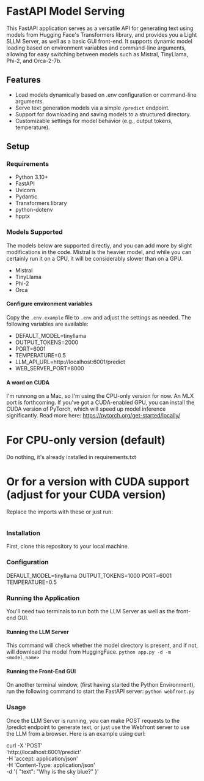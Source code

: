 # FastAPI Model Serving

This FastAPI application serves as a versatile API for generating text using models from Hugging Face's Transformers library, and provides you a Light SLLM Server, as well as a basic GUI front-end. It supports dynamic model loading based on environment variables and command-line arguments, allowing for easy switching between models such as Mistral, TinyLlama, Phi-2, and Orca-2-7b.

## Features

- Load models dynamically based on .env configuration or command-line arguments.
- Serve text generation models via a simple `/predict` endpoint.
- Support for downloading and saving models to a structured directory.
- Customizable settings for model behavior (e.g., output tokens, temperature).

## Setup

### Requirements

- Python 3.10+
- FastAPI
- Uvicorn
- Pydantic
- Transformers library
- python-dotenv
- hpptx

### Models Supported
The models below are supported directly, and you can add more by slight modifications in the code. Mistral is the heavier model, and while you can certainly run it on a CPU, it will be considerably slower than on a GPU.

- Mistral
- TinyLlama
- Phi-2
- Orca


#### Configure environment variables
Copy the `.env.example` file to `.env` and adjust the settings as needed. The following variables are available:
- DEFAULT_MODEL=tinyllama
- OUTPUT_TOKENS=2000
- PORT=6001
- TEMPERATURE=0.5
- LLM_API_URL=http://localhost:6001/predict
- WEB_SERVER_PORT=8000

#### A word on CUDA
I'm runnong on a Mac, so I'm using the CPU-only version for now. An MLX port is forthcoming. If you've got a CUDA-enabled GPU, you can install the CUDA version of PyTorch, which will speed up model inference significantly. Read more here: https://pytorch.org/get-started/locally/



# For CPU-only version (default)
Do nothing, it's already installed in requirements.txt

# Or for a version with CUDA support (adjust for your CUDA version)
Replace the imports with these or just run:
```pip install torch torchvision torchaudio -f https://download.pytorch.org/whl/torch_stable.html
```

### Installation

First, clone this repository to your local machine.

### Configuration
DEFAULT_MODEL=tinyllama
OUTPUT_TOKENS=1000
PORT=6001
TEMPERATURE=0.5

### Running the Application
You'll need two terminals to run both the LLM Server as well as the front-end GUI.

#### Running the LLM Server
This command will check whether the model directory is present, and if not, will download the model from HuggingFace. 
```python app.py -d -m <model_name>```

#### Running the Front-End GUI
On another terminal window, (first having started the Python Environment), run the following command to start the FastAPI server:
```python webfront.py```

### Usage
Once the LLM Server is running, you can make POST requests to the /predict endpoint to generate text, or just use the Webfront server to use the LLM from a browser. Here is an example using curl:

curl -X 'POST' \
  'http://localhost:6001/predict' \
  -H 'accept: application/json' \
  -H 'Content-Type: application/json' \
  -d '{
  "text": "Why is the sky blue?"
}'
```


